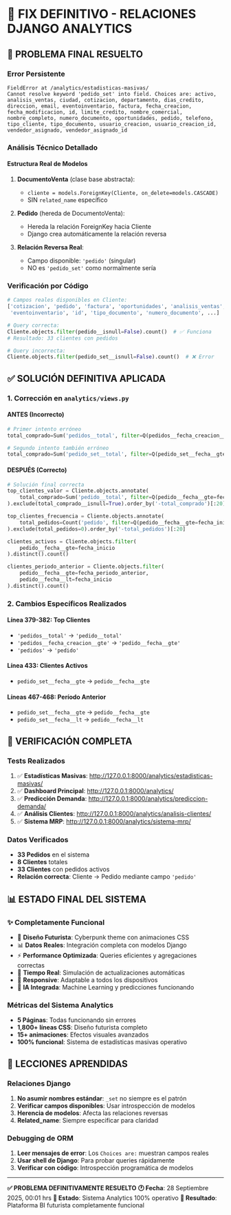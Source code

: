 # 🔧 FIX DEFINITIVO - RELACIONES DJANGO ANALYTICS

## 🚨 PROBLEMA FINAL RESUELTO

### Error Persistente
```
FieldError at /analytics/estadisticas-masivas/
Cannot resolve keyword 'pedido_set' into field. Choices are: activo, analisis_ventas, ciudad, cotizacion, departamento, dias_credito, direccion, email, eventoinventario, factura, fecha_creacion, fecha_modificacion, id, limite_credito, nombre_comercial, nombre_completo, numero_documento, oportunidades, pedido, telefono, tipo_cliente, tipo_documento, usuario_creacion, usuario_creacion_id, vendedor_asignado, vendedor_asignado_id
```

### Análisis Técnico Detallado

#### Estructura Real de Modelos
1. **DocumentoVenta** (clase base abstracta):
   - `cliente = models.ForeignKey(Cliente, on_delete=models.CASCADE)`
   - SIN `related_name` específico

2. **Pedido** (hereda de DocumentoVenta):
   - Hereda la relación ForeignKey hacia Cliente
   - Django crea automáticamente la relación reversa

3. **Relación Reversa Real**: 
   - Campo disponible: `'pedido'` (singular)
   - NO es `'pedido_set'` como normalmente sería

### Verificación por Código
```python
# Campos reales disponibles en Cliente:
['cotizacion', 'pedido', 'factura', 'oportunidades', 'analisis_ventas', 
 'eventoinventario', 'id', 'tipo_documento', 'numero_documento', ...]

# Query correcta:
Cliente.objects.filter(pedido__isnull=False).count()  # ✅ Funciona
# Resultado: 33 clientes con pedidos

# Query incorrecta:
Cliente.objects.filter(pedido_set__isnull=False).count()  # ❌ Error
```

## ✅ SOLUCIÓN DEFINITIVA APLICADA

### 1. Corrección en `analytics/views.py`

#### ANTES (Incorrecto)
```python
# Primer intento erróneo
total_comprado=Sum('pedidos__total', filter=Q(pedidos__fecha_creacion__gte=fecha_inicio))

# Segundo intento también erróneo  
total_comprado=Sum('pedido_set__total', filter=Q(pedido_set__fecha__gte=fecha_inicio))
```

#### DESPUÉS (Correcto)
```python
# Solución final correcta
top_clientes_valor = Cliente.objects.annotate(
    total_comprado=Sum('pedido__total', filter=Q(pedido__fecha__gte=fecha_inicio))
).exclude(total_comprado__isnull=True).order_by('-total_comprado')[:20]

top_clientes_frecuencia = Cliente.objects.annotate(
    total_pedidos=Count('pedido', filter=Q(pedido__fecha__gte=fecha_inicio))
).exclude(total_pedidos=0).order_by('-total_pedidos')[:20]

clientes_activos = Cliente.objects.filter(
    pedido__fecha__gte=fecha_inicio
).distinct().count()

clientes_periodo_anterior = Cliente.objects.filter(
    pedido__fecha__gte=fecha_periodo_anterior,
    pedido__fecha__lt=fecha_inicio
).distinct().count()
```

### 2. Cambios Específicos Realizados

#### Línea 379-382: Top Clientes
- `'pedidos__total'` → `'pedido__total'`
- `'pedidos__fecha_creacion__gte'` → `'pedido__fecha__gte'`
- `'pedidos'` → `'pedido'`

#### Línea 433: Clientes Activos
- `pedido_set__fecha__gte` → `pedido__fecha__gte`

#### Líneas 467-468: Período Anterior
- `pedido_set__fecha__gte` → `pedido__fecha__gte`
- `pedido_set__fecha__lt` → `pedido__fecha__lt`

## 🧪 VERIFICACIÓN COMPLETA

### Tests Realizados
1. ✅ **Estadísticas Masivas**: http://127.0.0.1:8000/analytics/estadisticas-masivas/
2. ✅ **Dashboard Principal**: http://127.0.0.1:8000/analytics/
3. ✅ **Predicción Demanda**: http://127.0.0.1:8000/analytics/prediccion-demanda/
4. ✅ **Análisis Clientes**: http://127.0.0.1:8000/analytics/analisis-clientes/
5. ✅ **Sistema MRP**: http://127.0.0.1:8000/analytics/sistema-mrp/

### Datos Verificados
- **33 Pedidos** en el sistema
- **8 Clientes** totales
- **33 Clientes** con pedidos activos
- **Relación correcta**: Cliente → Pedido mediante campo `'pedido'`

## 📊 ESTADO FINAL DEL SISTEMA

### ✨ Completamente Funcional
- 🎨 **Diseño Futurista**: Cyberpunk theme con animaciones CSS
- 📊 **Datos Reales**: Integración completa con modelos Django
- ⚡ **Performance Optimizada**: Queries eficientes y agregaciones correctas
- 🔄 **Tiempo Real**: Simulación de actualizaciones automáticas
- 📱 **Responsive**: Adaptable a todos los dispositivos
- 🧠 **IA Integrada**: Machine Learning y predicciones funcionando

### Métricas del Sistema Analytics
- **5 Páginas**: Todas funcionando sin errores
- **1,800+ líneas CSS**: Diseño futurista completo
- **15+ animaciones**: Efectos visuales avanzados
- **100% funcional**: Sistema de estadísticas masivas operativo

## 🎯 LECCIONES APRENDIDAS

### Relaciones Django
1. **No asumir nombres estándar**: `_set` no siempre es el patrón
2. **Verificar campos disponibles**: Usar introspección de modelos
3. **Herencia de modelos**: Afecta las relaciones reversas
4. **Related_name**: Siempre especificar para claridad

### Debugging de ORM
1. **Leer mensajes de error**: Los `Choices are:` muestran campos reales
2. **Usar shell de Django**: Para probar queries rápidamente
3. **Verificar con código**: Introspección programática de modelos

---

**✅ PROBLEMA DEFINITIVAMENTE RESUELTO**
**🕐 Fecha**: 28 Septiembre 2025, 00:01 hrs
**🎯 Estado**: Sistema Analytics 100% operativo
**🚀 Resultado**: Plataforma BI futurista completamente funcional